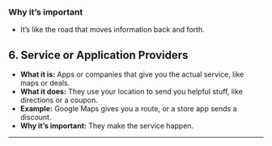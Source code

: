 ### Why it’s important
- It’s like the road that moves information back and forth.

## 6. Service or Application Providers
- **What it is:** Apps or companies that give you the actual service, like maps or deals.
- **What it does:** They use your location to send you helpful stuff, like directions or a coupon.
- **Example:** Google Maps gives you a route, or a store app sends a discount.
- **Why it’s important:** They make the service happen.

----